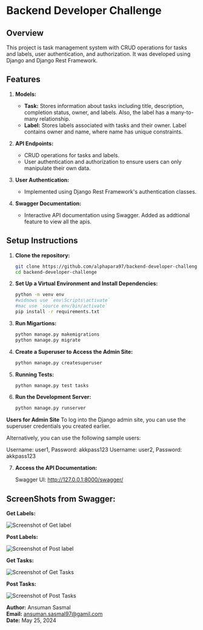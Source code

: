 # Backend Developer Challenge

## Overview

This project is task management system with CRUD operations for tasks and labels, user authentication, and authorization. It was developed using Django and Django Rest Framework.

## Features

1. **Models:**
   - **Task:** Stores information about tasks including title, description, completion status, owner, and labels. Also, the label has a many-to-many relationship.
   - **Label:** Stores labels associated with tasks and their owner. Label contains owner and name, where name has unique constraints.

2. **API Endpoints:**
   - CRUD operations for tasks and labels.
   - User authentication and authorization to ensure users can only manipulate their own data.

3. **User Authentication:**
   - Implemented using Django Rest Framework's authentication classes.


4. **Swagger Documentation:**
   - Interactive API documentation using Swagger. Added as addtional feature to view all the apis.

## Setup Instructions

1. **Clone the repository:**
   ```bash
   git clone https://github.com/alphapara97/backend-developer-challenge.git
   cd backend-developer-challenge

2. **Set Up a Virtual Environment and Install Dependencies:**
    ```bash
    python -m venv env
    #widnows use `env\Scripts\activate`
    #mac use `source env/bin/activate`  
    pip install -r requirements.txt

3. **Run Migartions:**
    ```bash
    python manage.py makemigrations
    python manage.py migrate

4. **Create a Superuser to Access the Admin Site:**
    ```bash
    python manage.py createsuperuser

5. **Running Tests:**
    ```bash
    python manage.py test tasks

6. **Run the Development Server:** 
    ```bash
    python manage.py runserver


**Users for Admin Site**
To log into the Django admin site, you can use the superuser credentials you created earlier.

Alternatively, you can use the following sample users:

Username: user1, Password: akkpass123
Username: user2, Password: akkpass123

7. **Access the API Documentation:**
    
    Swagger UI: http://127.0.0.1:8000/swagger/

## ScreenShots from Swagger:
**Get Labels:** 

![Screenshot of Get label](aak-1.png)

**Post Labels:** 

![Screenshot of Post label](aak-2.png)

**Get Tasks:**

![Screenshot of Get Tasks](aak-3.png)

**Post Tasks:** 

![Screenshot of Post Tasks](aak-4.png)





**Author:** Ansuman Sasmal  
**Email:** ansuman.sasmal97@gamil.com  
**Date:** May 25, 2024